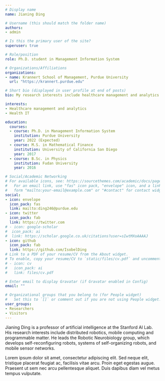 ```yaml
---
# Display name
name: Jianing Ding

# Username (this should match the folder name)
authors:
- admin

# Is this the primary user of the site?
superuser: true

# Role/position
role: Ph.D. student in Management Information System

# Organizations/Affiliations
organizations:
- name: Krannert School of Management, Purdue University
  url: "https://krannert.purdue.edu"

# Short bio (displayed in user profile at end of posts)
bio: My research interests include healthcare management and analytics.

interests:
- Healthcare management and analytics
- Health IT

education:
  courses:
  - course: Ph.D. in Management Information System
    institution: Purdue University
    year: 2022 (Expected)
  - course: M.S. in Mathematical Finance
    institution: University of California San Diego
    year: 2017
  - course: B.Sc. in Physics
    institution: Fudan University
    year: 2016

# Social/Academic Networking
# For available icons, see: https://sourcethemes.com/academic/docs/page-builder/#icons
#   For an email link, use "fas" icon pack, "envelope" icon, and a link in the
#   form "mailto:your-email@example.com" or "#contact" for contact widget.
social:
- icon: envelope
  icon_pack: fas
  link: mailto:ding246@purdue.edu
- icon: twitter
  icon_pack: fab
  link: https://twitter.com
# - icon: google-scholar
#  icon_pack: ai
#  link: https://scholar.google.co.uk/citations?user=sIwtMXoAAAAJ
- icon: github
  icon_pack: fab
  link: https://github.com/IsobelDing
# Link to a PDF of your resume/CV from the About widget.
# To enable, copy your resume/CV to `static/files/cv.pdf` and uncomment the lines below.
# - icon: cv
#   icon_pack: ai
#   link: files/cv.pdf

# Enter email to display Gravatar (if Gravatar enabled in Config)
email: ""

# Organizational groups that you belong to (for People widget)
#   Set this to `[]` or comment out if you are not using People widget.
user_groups:
- Researchers
- Visitors
---
```


Jianing Ding is a professor of artificial intelligence at the Stanford AI Lab. His research interests include distributed robotics, mobile computing and programmable matter. He leads the Robotic Neurobiology group, which develops self-reconfiguring robots, systems of self-organizing robots, and mobile sensor networks.

Lorem ipsum dolor sit amet, consectetur adipiscing elit. Sed neque elit, tristique placerat feugiat ac, facilisis vitae arcu. Proin eget egestas augue. Praesent ut sem nec arcu pellentesque aliquet. Duis dapibus diam vel metus tempus vulputate.
